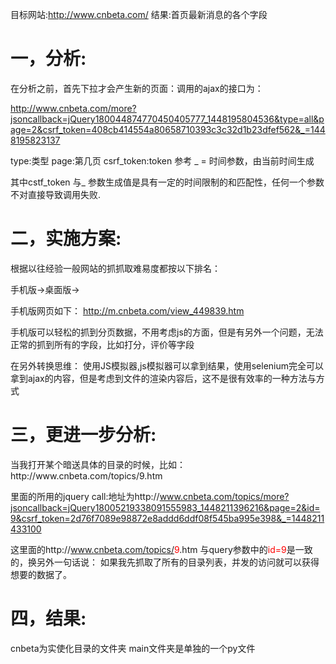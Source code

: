 目标网站:http://www.cnbeta.com/
结果:首页最新消息的各个字段


<h1>一，分析:</h1>
在分析之前，首先下拉才会产生新的页面：调用的ajax的接口为：

 http://www.cnbeta.com/more?jsoncallback=jQuery180044874770450405777_1448195804536&type=all&page=2&csrf_token=408cb414554a80658710393c3c32d1b23dfef562&_=1448195823137

 type:类型
 page:第几页
 csrf_token:token 参考
 _ = 时间参数，由当前时间生成

 其中cstf_token 与_  参数生成值是具有一定的时间限制的和匹配性，任何一个参数不对直接导致调用失败.




<h1>二，实施方案:</h1>

根据以往经验一般网站的抓抓取难易度都按以下排名：

手机版->桌面版->

手机版网页如下：
http://m.cnbeta.com/view_449839.htm

手机版可以轻松的抓到分页数据，不用考虑js的方面，但是有另外一个问题，无法正常的抓到所有的字段，比如打分，评价等字段

在另外转换思维：
使用JS模拟器,js模拟器可以拿到结果，使用selenium完全可以拿到ajax的内容，但是考虑到文件的渲染内容后，这不是很有效率的一种方法与方式


<h1>三，更进一步分析:</h1>
当我打开某个暗送具体的目录的时候，比如：http://www.cnbeta.com/topics/9.htm

里面的所用的jquery call:地址为http://www.cnbeta.com/topics/more?jsoncallback=jQuery18005219338091555983_1448211396216&page=2&id=9&csrf_token=2d76f7089e98872e8addd6ddf08f545ba995e398&_=1448211433100

这里面的http://www.cnbeta.com/topics/<font color="red">9</font>.htm 与query参数中的<font color="red">id=9</font>是一致的，换另外一句话说：
如果我先抓取了所有的目录列表，并发的访问就可以获得想要的数据了。


<h1>四，结果:</h1>
cnbeta为实使化目录的文件夹
main文件夹是单独的一个py文件



